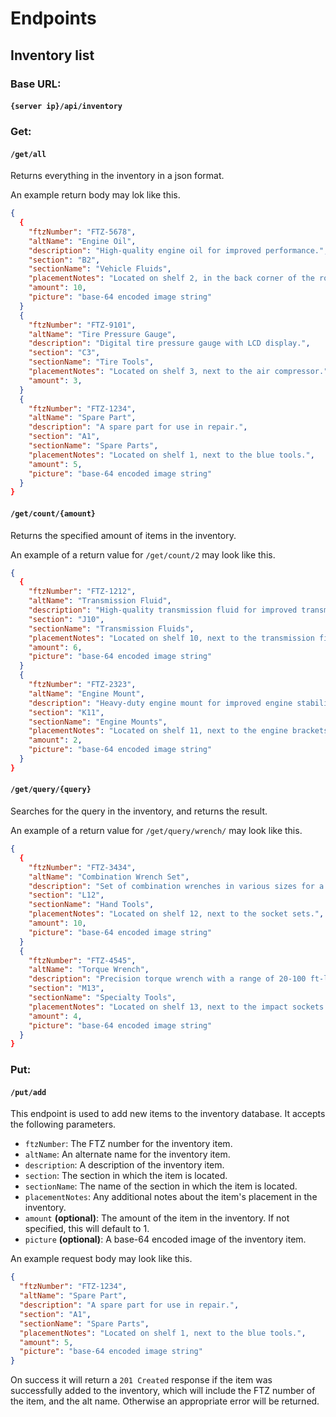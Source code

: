 # Endpoints

## Inventory list

### Base URL:

#### `{server ip}/api/inventory`

### Get:

#### `/get/all`

Returns everything in the inventory in a json format.

An example return body may lok like this.

```json
{
  {
    "ftzNumber": "FTZ-5678",
    "altName": "Engine Oil",
    "description": "High-quality engine oil for improved performance.",
    "section": "B2",
    "sectionName": "Vehicle Fluids",
    "placementNotes": "Located on shelf 2, in the back corner of the room.",
    "amount": 10,
    "picture": "base-64 encoded image string"
  }
  {
    "ftzNumber": "FTZ-9101",
    "altName": "Tire Pressure Gauge",
    "description": "Digital tire pressure gauge with LCD display.",
    "section": "C3",
    "sectionName": "Tire Tools",
    "placementNotes": "Located on shelf 3, next to the air compressor.",
    "amount": 3,
  }
  {
    "ftzNumber": "FTZ-1234",
    "altName": "Spare Part",
    "description": "A spare part for use in repair.",
    "section": "A1",
    "sectionName": "Spare Parts",
    "placementNotes": "Located on shelf 1, next to the blue tools.",
    "amount": 5,
    "picture": "base-64 encoded image string"
  }
}
```

#### `/get/count/{amount}`

Returns the specified amount of items in the inventory.

An example of a return value for `/get/count/2` may look like this.

```json
{
  {
    "ftzNumber": "FTZ-1212",
    "altName": "Transmission Fluid",
    "description": "High-quality transmission fluid for improved transmission performance.",
    "section": "J10",
    "sectionName": "Transmission Fluids",
    "placementNotes": "Located on shelf 10, next to the transmission filters.",
    "amount": 6,
    "picture": "base-64 encoded image string"
  }
  {
    "ftzNumber": "FTZ-2323",
    "altName": "Engine Mount",
    "description": "Heavy-duty engine mount for improved engine stability and performance.",
    "section": "K11",
    "sectionName": "Engine Mounts",
    "placementNotes": "Located on shelf 11, next to the engine brackets.",
    "amount": 2,
    "picture": "base-64 encoded image string"
  }
}
```

#### `/get/query/{query}`

Searches for the query in the inventory, and returns the result.

An example of a return value for `/get/query/wrench/` may look like this.

```json
{
  {
    "ftzNumber": "FTZ-3434",
    "altName": "Combination Wrench Set",
    "description": "Set of combination wrenches in various sizes for a variety of tasks.",
    "section": "L12",
    "sectionName": "Hand Tools",
    "placementNotes": "Located on shelf 12, next to the socket sets.",
    "amount": 10,
    "picture": "base-64 encoded image string"
  }
  {
    "ftzNumber": "FTZ-4545",
    "altName": "Torque Wrench",
    "description": "Precision torque wrench with a range of 20-100 ft-lbs.",
    "section": "M13",
    "sectionName": "Specialty Tools",
    "placementNotes": "Located on shelf 13, next to the impact sockets.",
    "amount": 4,
    "picture": "base-64 encoded image string"
  }
}
```

### Put:

#### `/put/add`

This endpoint is used to add new items to the inventory database.
It accepts the following parameters.

- `ftzNumber`: The FTZ number for the inventory item.
- `altName`: An alternate name for the inventory item.
- `description`: A description of the inventory item.
- `section`: The section in which the item is located.
- `sectionName`: The name of the section in which the item is located.
- `placementNotes`: Any additional notes about the item's placement in the inventory.
- `amount` **(optional)**: The amount of the item in the inventory. If not specified, this will default to 1.
- `picture` **(optional)**: A base-64 encoded image of the inventory item.

An example request body may look like this.

```json
{
  "ftzNumber": "FTZ-1234",
  "altName": "Spare Part",
  "description": "A spare part for use in repair.",
  "section": "A1",
  "sectionName": "Spare Parts",
  "placementNotes": "Located on shelf 1, next to the blue tools.",
  "amount": 5,
  "picture": "base-64 encoded image string"
}
```

On success it will return a `201 Created` response if the item was successfully added to the inventory,
which will include the FTZ number of the item, and the alt name.
Otherwise an appropriate error will be returned.
